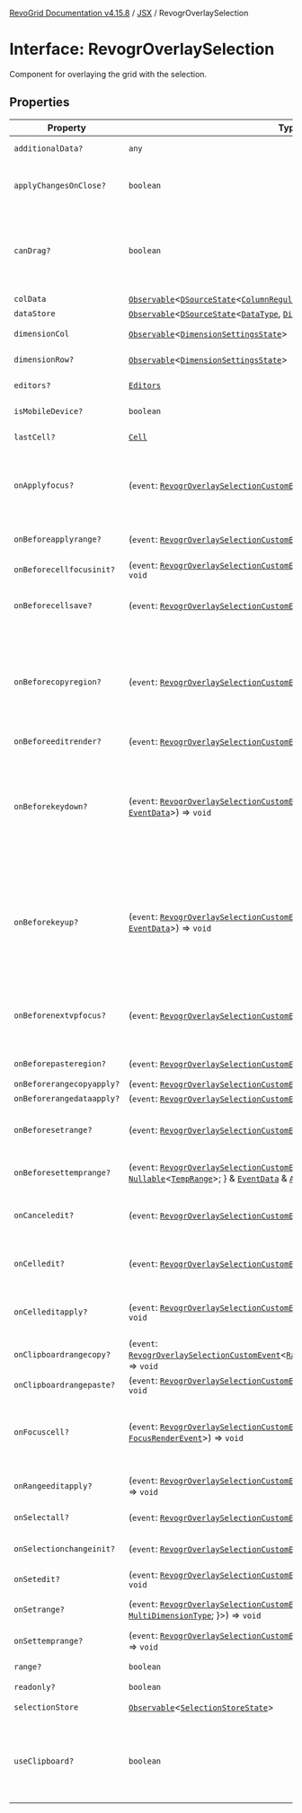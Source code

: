 [RevoGrid Documentation v4.15.8](README.md) / [JSX](Namespace.JSX.md) / RevogrOverlaySelection

# Interface: RevogrOverlaySelection

Component for overlaying the grid with the selection.

## Properties

| Property | Type | Description | Defined in |
| ------ | ------ | ------ | ------ |
| `additionalData?` | `any` | Additional data to pass to renderer. | [src/components.d.ts:2162](https://github.com/revolist/revogrid/blob/2ac43d2713c9d394ff33675f959c6432bf5aa023/src/components.d.ts#L2162) |
| `applyChangesOnClose?` | `boolean` | If true applys changes when cell closes if not Escape. **Default** `false` | [src/components.d.ts:2167](https://github.com/revolist/revogrid/blob/2ac43d2713c9d394ff33675f959c6432bf5aa023/src/components.d.ts#L2167) |
| `canDrag?` | `boolean` | Enable revogr-order-editor component (read more in revogr-order-editor component). Allows D&D. | [src/components.d.ts:2171](https://github.com/revolist/revogrid/blob/2ac43d2713c9d394ff33675f959c6432bf5aa023/src/components.d.ts#L2171) |
| `colData` | [`Observable`](TypeAlias.Observable.md)\<[`DSourceState`](TypeAlias.DSourceState.md)\<[`ColumnRegular`](Interface.ColumnRegular.md), [`DimensionCols`](TypeAlias.DimensionCols.md)\>\> | Column data store. | [src/components.d.ts:2175](https://github.com/revolist/revogrid/blob/2ac43d2713c9d394ff33675f959c6432bf5aa023/src/components.d.ts#L2175) |
| `dataStore` | [`Observable`](TypeAlias.Observable.md)\<[`DSourceState`](TypeAlias.DSourceState.md)\<[`DataType`](TypeAlias.DataType.md), [`DimensionRows`](TypeAlias.DimensionRows.md)\>\> | Row data store. | [src/components.d.ts:2179](https://github.com/revolist/revogrid/blob/2ac43d2713c9d394ff33675f959c6432bf5aa023/src/components.d.ts#L2179) |
| `dimensionCol` | [`Observable`](TypeAlias.Observable.md)\<[`DimensionSettingsState`](Interface.DimensionSettingsState.md)\> | Dimension settings X. | [src/components.d.ts:2183](https://github.com/revolist/revogrid/blob/2ac43d2713c9d394ff33675f959c6432bf5aa023/src/components.d.ts#L2183) |
| `dimensionRow?` | [`Observable`](TypeAlias.Observable.md)\<[`DimensionSettingsState`](Interface.DimensionSettingsState.md)\> | Dimension settings Y. | [src/components.d.ts:2187](https://github.com/revolist/revogrid/blob/2ac43d2713c9d394ff33675f959c6432bf5aa023/src/components.d.ts#L2187) |
| `editors?` | [`Editors`](TypeAlias.Editors.md) | Custom editors register. | [src/components.d.ts:2191](https://github.com/revolist/revogrid/blob/2ac43d2713c9d394ff33675f959c6432bf5aa023/src/components.d.ts#L2191) |
| `isMobileDevice?` | `boolean` | Is mobile view mode. | [src/components.d.ts:2195](https://github.com/revolist/revogrid/blob/2ac43d2713c9d394ff33675f959c6432bf5aa023/src/components.d.ts#L2195) |
| `lastCell?` | [`Cell`](Interface.Cell.md) | Last real coordinates positions + 1. | [src/components.d.ts:2199](https://github.com/revolist/revogrid/blob/2ac43d2713c9d394ff33675f959c6432bf5aa023/src/components.d.ts#L2199) |
| `onApplyfocus?` | (`event`: [`RevogrOverlaySelectionCustomEvent`](Interface.RevogrOverlaySelectionCustomEvent.md)\<[`FocusRenderEvent`](Interface.FocusRenderEvent.md)\>) => `void` | Before cell get focused. To prevent the default behavior of applying the edit data, you can call `e.preventDefault()`. | [src/components.d.ts:2203](https://github.com/revolist/revogrid/blob/2ac43d2713c9d394ff33675f959c6432bf5aa023/src/components.d.ts#L2203) |
| `onBeforeapplyrange?` | (`event`: [`RevogrOverlaySelectionCustomEvent`](Interface.RevogrOverlaySelectionCustomEvent.md)\<[`FocusRenderEvent`](Interface.FocusRenderEvent.md)\>) => `void` | Before range applied. First step in triggerRangeEvent. | [src/components.d.ts:2207](https://github.com/revolist/revogrid/blob/2ac43d2713c9d394ff33675f959c6432bf5aa023/src/components.d.ts#L2207) |
| `onBeforecellfocusinit?` | (`event`: [`RevogrOverlaySelectionCustomEvent`](Interface.RevogrOverlaySelectionCustomEvent.md)\<[`BeforeSaveDataDetails`](Interface.BeforeSaveDataDetails.md)\>) => `void` | Before cell focus. | [src/components.d.ts:2211](https://github.com/revolist/revogrid/blob/2ac43d2713c9d394ff33675f959c6432bf5aa023/src/components.d.ts#L2211) |
| `onBeforecellsave?` | (`event`: [`RevogrOverlaySelectionCustomEvent`](Interface.RevogrOverlaySelectionCustomEvent.md)\<`any`\>) => `void` | Runs before cell save. Can be used to override or cancel original save. | [src/components.d.ts:2215](https://github.com/revolist/revogrid/blob/2ac43d2713c9d394ff33675f959c6432bf5aa023/src/components.d.ts#L2215) |
| `onBeforecopyregion?` | (`event`: [`RevogrOverlaySelectionCustomEvent`](Interface.RevogrOverlaySelectionCustomEvent.md)\<`any`\>) => `void` | Before clipboard copy happened. Validate data before copy. To prevent the default behavior of editing data and use your own implementation, call `e.preventDefault()`. | [src/components.d.ts:2219](https://github.com/revolist/revogrid/blob/2ac43d2713c9d394ff33675f959c6432bf5aa023/src/components.d.ts#L2219) |
| `onBeforeeditrender?` | (`event`: [`RevogrOverlaySelectionCustomEvent`](Interface.RevogrOverlaySelectionCustomEvent.md)\<[`FocusRenderEvent`](Interface.FocusRenderEvent.md)\>) => `void` | Before editor render. | [src/components.d.ts:2223](https://github.com/revolist/revogrid/blob/2ac43d2713c9d394ff33675f959c6432bf5aa023/src/components.d.ts#L2223) |
| `onBeforekeydown?` | (`event`: [`RevogrOverlaySelectionCustomEvent`](Interface.RevogrOverlaySelectionCustomEvent.md)\<\{ `original`: `KeyboardEvent`; \} & [`EventData`](TypeAlias.EventData.md)\>) => `void` | Before key up event proxy, used to prevent key up trigger. If you have some custom behaviour event, use this event to check if it wasn't processed by internal logic. Call preventDefault(). | [src/components.d.ts:2227](https://github.com/revolist/revogrid/blob/2ac43d2713c9d394ff33675f959c6432bf5aa023/src/components.d.ts#L2227) |
| `onBeforekeyup?` | (`event`: [`RevogrOverlaySelectionCustomEvent`](Interface.RevogrOverlaySelectionCustomEvent.md)\<\{ `original`: `KeyboardEvent`; \} & [`EventData`](TypeAlias.EventData.md)\>) => `void` | Before key down event proxy, used to prevent key down trigger. If you have some custom behaviour event, use this event to check if it wasn't processed by internal logic. Call preventDefault(). | [src/components.d.ts:2231](https://github.com/revolist/revogrid/blob/2ac43d2713c9d394ff33675f959c6432bf5aa023/src/components.d.ts#L2231) |
| `onBeforenextvpfocus?` | (`event`: [`RevogrOverlaySelectionCustomEvent`](Interface.RevogrOverlaySelectionCustomEvent.md)\<[`Cell`](Interface.Cell.md)\>) => `void` | Fired when change of viewport happens. Usually when we switch between pinned regions. | [src/components.d.ts:2235](https://github.com/revolist/revogrid/blob/2ac43d2713c9d394ff33675f959c6432bf5aa023/src/components.d.ts#L2235) |
| `onBeforepasteregion?` | (`event`: [`RevogrOverlaySelectionCustomEvent`](Interface.RevogrOverlaySelectionCustomEvent.md)\<`any`\>) => `void` | Before region paste happened. | [src/components.d.ts:2239](https://github.com/revolist/revogrid/blob/2ac43d2713c9d394ff33675f959c6432bf5aa023/src/components.d.ts#L2239) |
| `onBeforerangecopyapply?` | (`event`: [`RevogrOverlaySelectionCustomEvent`](Interface.RevogrOverlaySelectionCustomEvent.md)\<[`ChangedRange`](TypeAlias.ChangedRange.md)\>) => `void` | Before range copy. | [src/components.d.ts:2243](https://github.com/revolist/revogrid/blob/2ac43d2713c9d394ff33675f959c6432bf5aa023/src/components.d.ts#L2243) |
| `onBeforerangedataapply?` | (`event`: [`RevogrOverlaySelectionCustomEvent`](Interface.RevogrOverlaySelectionCustomEvent.md)\<[`FocusRenderEvent`](Interface.FocusRenderEvent.md)\>) => `void` | Range data apply. | [src/components.d.ts:2247](https://github.com/revolist/revogrid/blob/2ac43d2713c9d394ff33675f959c6432bf5aa023/src/components.d.ts#L2247) |
| `onBeforesetrange?` | (`event`: [`RevogrOverlaySelectionCustomEvent`](Interface.RevogrOverlaySelectionCustomEvent.md)\<`any`\>) => `void` | Before range selection applied. Second step in triggerRangeEvent. | [src/components.d.ts:2251](https://github.com/revolist/revogrid/blob/2ac43d2713c9d394ff33675f959c6432bf5aa023/src/components.d.ts#L2251) |
| `onBeforesettemprange?` | (`event`: [`RevogrOverlaySelectionCustomEvent`](Interface.RevogrOverlaySelectionCustomEvent.md)\<\{ `tempRange`: `null` \| [`Nullable`](TypeAlias.Nullable.md)\<[`TempRange`](TypeAlias.TempRange.md)\>; \} & [`EventData`](TypeAlias.EventData.md) & [`AllDimensionType`](Interface.AllDimensionType.md)\>) => `void` | Before set temp range area during autofill. | [src/components.d.ts:2255](https://github.com/revolist/revogrid/blob/2ac43d2713c9d394ff33675f959c6432bf5aa023/src/components.d.ts#L2255) |
| `onCanceledit?` | (`event`: [`RevogrOverlaySelectionCustomEvent`](Interface.RevogrOverlaySelectionCustomEvent.md)\<`any`\>) => `void` | Cancel edit. Used for editors support when editor close requested. | [src/components.d.ts:2259](https://github.com/revolist/revogrid/blob/2ac43d2713c9d394ff33675f959c6432bf5aa023/src/components.d.ts#L2259) |
| `onCelledit?` | (`event`: [`RevogrOverlaySelectionCustomEvent`](Interface.RevogrOverlaySelectionCustomEvent.md)\<[`SaveDataDetails`](TypeAlias.SaveDataDetails.md)\>) => `void` | Runs when edit finished save started, first in chain event | [src/components.d.ts:2263](https://github.com/revolist/revogrid/blob/2ac43d2713c9d394ff33675f959c6432bf5aa023/src/components.d.ts#L2263) |
| `onCelleditapply?` | (`event`: [`RevogrOverlaySelectionCustomEvent`](Interface.RevogrOverlaySelectionCustomEvent.md)\<[`BeforeSaveDataDetails`](Interface.BeforeSaveDataDetails.md)\>) => `void` | Cell edit apply to the data source. Triggers datasource edit on the root level. | [src/components.d.ts:2267](https://github.com/revolist/revogrid/blob/2ac43d2713c9d394ff33675f959c6432bf5aa023/src/components.d.ts#L2267) |
| `onClipboardrangecopy?` | (`event`: [`RevogrOverlaySelectionCustomEvent`](Interface.RevogrOverlaySelectionCustomEvent.md)\<[`RangeClipboardCopyEventProps`](Interface.RangeClipboardCopyEventProps.md)\<`any`\>\>) => `void` | Range copy. | [src/components.d.ts:2271](https://github.com/revolist/revogrid/blob/2ac43d2713c9d394ff33675f959c6432bf5aa023/src/components.d.ts#L2271) |
| `onClipboardrangepaste?` | (`event`: [`RevogrOverlaySelectionCustomEvent`](Interface.RevogrOverlaySelectionCustomEvent.md)\<[`RangeClipboardPasteEvent`](Interface.RangeClipboardPasteEvent.md)\>) => `void` | Range paste event. | [src/components.d.ts:2275](https://github.com/revolist/revogrid/blob/2ac43d2713c9d394ff33675f959c6432bf5aa023/src/components.d.ts#L2275) |
| `onFocuscell?` | (`event`: [`RevogrOverlaySelectionCustomEvent`](Interface.RevogrOverlaySelectionCustomEvent.md)\<[`ApplyFocusEvent`](Interface.ApplyFocusEvent.md) & [`FocusRenderEvent`](Interface.FocusRenderEvent.md)\>) => `void` | Cell get focused. To prevent the default behavior of applying the edit data, you can call `e.preventDefault()`. | [src/components.d.ts:2279](https://github.com/revolist/revogrid/blob/2ac43d2713c9d394ff33675f959c6432bf5aa023/src/components.d.ts#L2279) |
| `onRangeeditapply?` | (`event`: [`RevogrOverlaySelectionCustomEvent`](Interface.RevogrOverlaySelectionCustomEvent.md)\<[`BeforeRangeSaveDataDetails`](TypeAlias.BeforeRangeSaveDataDetails.md)\>) => `void` | Range data apply. Triggers datasource edit on the root level. | [src/components.d.ts:2283](https://github.com/revolist/revogrid/blob/2ac43d2713c9d394ff33675f959c6432bf5aa023/src/components.d.ts#L2283) |
| `onSelectall?` | (`event`: [`RevogrOverlaySelectionCustomEvent`](Interface.RevogrOverlaySelectionCustomEvent.md)\<`any`\>) => `void` | Select all cells from keyboard. | [src/components.d.ts:2287](https://github.com/revolist/revogrid/blob/2ac43d2713c9d394ff33675f959c6432bf5aa023/src/components.d.ts#L2287) |
| `onSelectionchangeinit?` | (`event`: [`RevogrOverlaySelectionCustomEvent`](Interface.RevogrOverlaySelectionCustomEvent.md)\<[`ChangedRange`](TypeAlias.ChangedRange.md)\>) => `void` | Autofill data in range. First step in applyRangeWithData | [src/components.d.ts:2291](https://github.com/revolist/revogrid/blob/2ac43d2713c9d394ff33675f959c6432bf5aa023/src/components.d.ts#L2291) |
| `onSetedit?` | (`event`: [`RevogrOverlaySelectionCustomEvent`](Interface.RevogrOverlaySelectionCustomEvent.md)\<[`BeforeSaveDataDetails`](Interface.BeforeSaveDataDetails.md)\>) => `void` | Set edit cell. | [src/components.d.ts:2295](https://github.com/revolist/revogrid/blob/2ac43d2713c9d394ff33675f959c6432bf5aa023/src/components.d.ts#L2295) |
| `onSetrange?` | (`event`: [`RevogrOverlaySelectionCustomEvent`](Interface.RevogrOverlaySelectionCustomEvent.md)\<[`RangeArea`](TypeAlias.RangeArea.md) & \{ `type`: [`MultiDimensionType`](TypeAlias.MultiDimensionType.md); \}\>) => `void` | Set range. Third step in triggerRangeEvent. | [src/components.d.ts:2299](https://github.com/revolist/revogrid/blob/2ac43d2713c9d394ff33675f959c6432bf5aa023/src/components.d.ts#L2299) |
| `onSettemprange?` | (`event`: [`RevogrOverlaySelectionCustomEvent`](Interface.RevogrOverlaySelectionCustomEvent.md)\<`null` \| [`Nullable`](TypeAlias.Nullable.md)\<[`TempRange`](TypeAlias.TempRange.md)\>\>) => `void` | Set temp range area during autofill. | [src/components.d.ts:2303](https://github.com/revolist/revogrid/blob/2ac43d2713c9d394ff33675f959c6432bf5aa023/src/components.d.ts#L2303) |
| `range?` | `boolean` | Range selection allowed. | [src/components.d.ts:2307](https://github.com/revolist/revogrid/blob/2ac43d2713c9d394ff33675f959c6432bf5aa023/src/components.d.ts#L2307) |
| `readonly?` | `boolean` | Readonly mode. | [src/components.d.ts:2311](https://github.com/revolist/revogrid/blob/2ac43d2713c9d394ff33675f959c6432bf5aa023/src/components.d.ts#L2311) |
| `selectionStore` | [`Observable`](TypeAlias.Observable.md)\<[`SelectionStoreState`](TypeAlias.SelectionStoreState.md)\> | Selection, range, focus. | [src/components.d.ts:2315](https://github.com/revolist/revogrid/blob/2ac43d2713c9d394ff33675f959c6432bf5aa023/src/components.d.ts#L2315) |
| `useClipboard?` | `boolean` | Enable revogr-clipboard component (read more in revogr-clipboard component). Allows copy/paste. | [src/components.d.ts:2319](https://github.com/revolist/revogrid/blob/2ac43d2713c9d394ff33675f959c6432bf5aa023/src/components.d.ts#L2319) |
